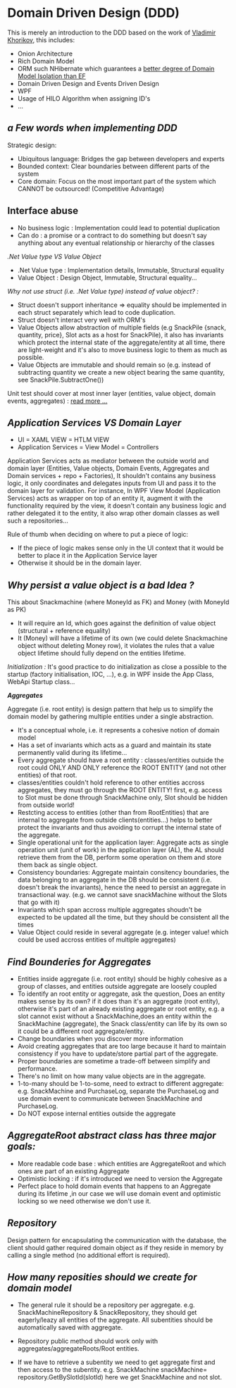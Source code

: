 # Domain Driven Design (DDD)
This is merely an introduction to the DDD based on the work of [Vladimir Khorikov](https://enterprisecraftsmanship.com), this includes: 
  - Onion Architecture
  - Rich Domain Model
  - ORM such NHibernate which guarantees a [better degree of Domain Model Isolation than EF](https://enterprisecraftsmanship.com/2018/06/13/ef-core-vs-nhibernate-ddd-perspective/)
  - Domain Driven Design and Events Driven Design
  - WPF
  - Usage of HILO Algorithm when assigning ID's 
  - ...



**_a Few words when implementing DDD_** 
-------------------------------------------
Strategic design:
- Ubiquitous language: Bridges the gap between developers and experts
- Bounded context: Clear boundaries between different parts of the system
- Core domain: Focus on the most important part of the system which CANNOT be outsourced! (Competitive Advantage)


Interface abuse
---------------
 
- No business logic : Implementation could lead to potential duplication 
- Can do : a promise or a contract to do something but doesn't say anything about any eventual relationship or hierarchy of the classes

*_.Net Value type VS Value Object_*

- .Net Value type : Implementation details, Immutable, Structural equality
- Value Object : Design Object, Immutable, Structural equality...



*_Why not use struct (i.e. .Net Value type) instead of value object? :_*

- Struct doesn't support inheritance => equality should be implemented in each struct separately which lead to code duplication.
- Struct doesn't interact very well with ORM's
- Value Objects allow abstraction of multiple fields (e.g SnackPile {snack, quantity, price}, Slot acts as a host for SnackPile), it also has invariants which protect the internal state of the aggregate/entity at all time, there are light-weight and it's also to move business logic to them as much as possible.
- Value Objects are immutable and should remain so (e.g. instead of subtracting quantity we create a new object bearing the same quantity, see SnackPile.SubtractOne())


Unit test should cover at most inner layer (entities, value object, domain events, aggregates) : [read more ...](http://bit.ly/1XF0J6H)
 
 

**_Application Services VS Domain Layer_**
-------------------------------------------

- UI = XAML VIEW = HTLM VIEW
- Application Services = View Model = Controllers

Application Services acts as mediator between the outside world and domain layer (Entities, Value objects, Domain Events, Aggregates and Domain services + repo + Factories), It shouldn't contains any business logic, it only coordinates and delegates inputs from UI and pass it to the domain layer for validation. 
For instance, In WPF View Model (Application Services) acts as wrapper on top of an entity it, augment it with the functionality required by the view, it doesn't contain any business logic and rather delegated it to the entity, it also wrap other domain classes as well such a repositories... 

Rule of thumb when deciding on where to put a piece of logic:
- If the piece of logic makes sense only in the UI context that it would be better to place it in the Application Service layer
- Otherwise it should be in the domain layer. 

**_Why persist a value object is a bad Idea ?_**
------------------------------------------------
This about Snackmachine (where MoneyId as FK) and Money (with MoneyId as PK)
- It will require an Id, which goes against the definition of value object (structural + reference equality)
- It (Money) will have a lifetime of its own (we could delete Snackmachine object without deleting Money row), it violates the rules that a value object lifetime should fully depend on the entities lifetime.

*_Initialization :_*
 It's good practice to do initialization as close a possible to the startup (factory initialisation, IOC, ...), e.g. in WPF inside the App Class, WebApi Startup class...

**_Aggregates_**
 
Aggregate (i.e. root entity) is design pattern that help us to simplify the domain model by gathering multiple entities under a single abstraction.
  - It's a conceptual whole, i.e. it represents a cohesive notion of domain model
  - Has a set of invariants which acts as a guard and maintain its state permanently valid during its lifetime... 
  - Every aggregate should have a root entity : classes/entities outside the root could ONLY AND ONLY reference the ROOT ENTITY (and not other entities) of that root. 
  - classes/entities couldn't hold reference to other entities accross aggregates, they must go through the ROOT ENTITY! first, e.g. access to Slot must be done through SnackMachine only, Slot should be hidden from outside world!
  - Restcting access to entities (other than from RootEntities) that are internal to aggregate from outside clients(entities...) helps to better protect the invariants and thus avoiding to corrupt the internal state of the aggregate. 
  - Single operational unit for the application layer: Aggregate acts as single operation unit (unit of work) in the application layer (AL), the AL should retrieve them from the DB, perform some operation on them and store them back as single object. 
  - Consistency boundaries: Aggregate maintain consitency boundaries, the data belonging to an aggregate in the DB should be consistent (i.e. doesn't break the invariants), hence the need to persist an aggregate in transactional way. (e.g. we cannot save snackMachine without the Slots that go with it)  
  - Invariants which span accross multiple aggregates shoudn't be expected to be updated all the time, but they should be consistent all the times
  - Value Object could reside in several aggregate (e.g. integer value! which could be used accross entities of multiple aggregates)
  
  
 *_Find Bounderies for Aggregates_*
 ----------------------------------
 - Entities inside aggregate (i.e. root entity) should be highly cohesive as a group of classes, and entities outside aggregate are loosely coupled
 - To identify an root entity or aggregate, ask the question, Does an entity makes sense by its own? if it does than it's an aggregate (root entity), otherwise it's part of an already existing aggregate or root entity, e.g. a slot cannot exist without a SnackMachine,does an entity within the SnackMachine (aggregate), the Snack class/entity can life by its own so it could be a different root aggregate/entity. 
 - Change boundaries when you discover more information 
 - Avoid creating aggregates that are too large because it hard to maintain consistency if you have to update/store partial part of the aggregate.
 - Proper boundaries are sometime a trade-off between simplify and performance.
 - There's no limit on how many value objects are in the aggregate.
 - 1-to-many should be 1-to-some, need to extract to different aggregate: e.g. SnackMachine and PurchaseLog, separate the PurchaseLog and use domain event to communicate between SnackMachine and PurchaseLog.  
 - Do NOT expose internal entities outside the aggregate
  

*_AggregateRoot abstract class has three major goals:_*
 --------------------------------------------------------
- More readable code base : which entities are AggregateRoot and which ones are part of an existing Aggregate
- Optimistic locking : if it's introduced we need to version the Aggregate
- Perfect place to hold domain events that happens to an Aggregate during its lifetime ,in our case we will use domain event and optimistic locking so we need otherwise we don't use it.


**_Repository_**
 --------------------------------------------------------
 Design pattern for encapsulating the communication with the database, the client should gather required domain object as if they reside in memory by calling a single method (no additional effort is required).
 
 
 *_How many reposities should we create for domain model_*
 -----------------------------------------------------------
- The general rule it should be a repository per aggregate. e.g. SnackMachineRepository & SnackRepository, they should get eagerly/leazy all entities of the aggregate. All subentities should be automatically saved with aggregate.

- Repository public method should work only with aggregates/aggregateRoots/Root entities.
- If we have to retrieve a subentity we need to get aggregate first and then access to the subentity. e.g. SnackMachine snackMachine= repository.GetBySlotId(slotId) here we get SnackMachine and not slot.
 
 